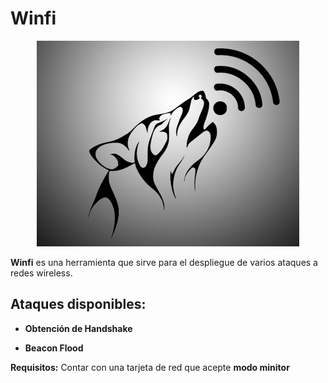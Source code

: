 # **Winfi**

<div style="text-align:center"><img src="img/Logo.png" /></div>

**Winfi** es una herramienta que sirve para el despliegue de varios ataques a redes wireless.

## Ataques disponibles:

* **Obtención de Handshake**
    
* **Beacon Flood**
    
**Requisitos:** Contar con una tarjeta de red que acepte **modo minitor**

